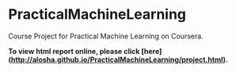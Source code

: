 # PracticalMachineLearning

Course Project for Practical Machine Learning on Coursera.

**To view html report online, please click [here] (http://alosha.github.io/PracticalMachineLearning/project.html).**
